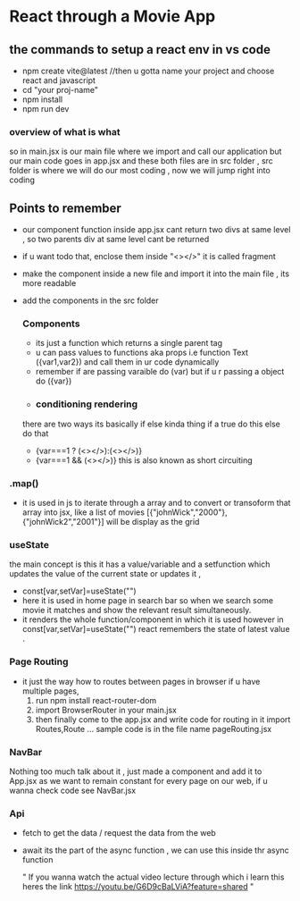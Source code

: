 # React through a Movie App
## the commands to setup a react env in vs code
- npm create vite@latest //then u gotta name your project and choose react and javascript
- cd "your proj-name"
- npm install
- npm run dev

### overview of what is what
so in main.jsx is our main file where we import and call our application but our main code goes in app.jsx and these both files are in src folder , src folder is where we will do our most coding , now we will jump right into coding 

## Points to remember
- our component function inside app.jsx cant return two divs at same level , so two parents div at same level cant be returned
- if u want todo that, enclose them inside "<></>" it is called fragment
- make the component inside a new file and import it into the main file , its more readable
- add the components in the src folder

  ### Components
  - its just a function which returns a single parent tag
  - u can pass values to functions aka props i.e function Text ({var1,var2}) and call them in ur code dynamically
  - remember if are passing varaible do (var) but if u r passing a object do ({var})
  -  ### conditioning rendering
    there are two ways its basically if else kinda thing if a true do this else do that
  - {var===1 ? (<></>):(<></>)}
  - {var===1 && (<></>)} this is also known as short circuiting
### .map()
- it is used in js to iterate through a array and to convert or transoform that array into jsx, like a list of movies [{"johnWick","2000"},{"johnWick2","2001"}] will be display as the grid
### useState
the main concept is this it has a value/variable and a setfunction which updates the value of the current state or updates it ,
- const[var,setVar]=useState("")
- here it is used in home page in search bar so when we search some movie it matches and show the relevant result simultaneously.
- it renders the whole function/component in which it is used however in const[var,setVar]=useState("") react remembers the state of latest value .
### Page Routing 
- it just the way how to routes between pages in browser if u have multiple pages,
  1) run npm install react-router-dom
  2) import BrowserRouter in your main.jsx
  3) then finally come to the app.jsx and write code for routing in it import Routes,Route ... sample code is in the file name pageRouting.jsx

### NavBar
Nothing too much talk about it , just made a component and add it to App.jsx as we want to remain constant for every page on our web, if u wanna check code see NavBar.jsx

### Api
- fetch to get the data / request the data from the web
- await its the part of the async function , we can use this inside thr async function

  " If you wanna watch the actual video lecture through which i learn this heres the link https://youtu.be/G6D9cBaLViA?feature=shared "



